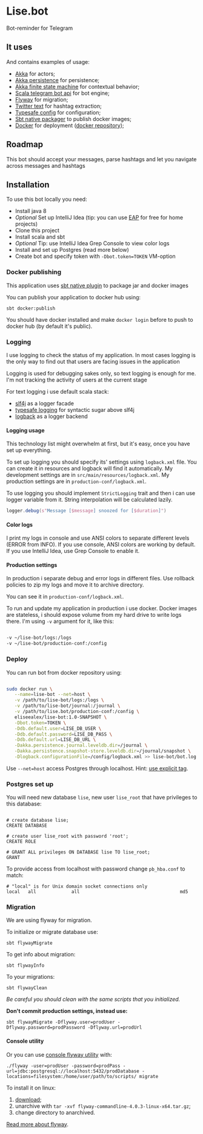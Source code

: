 # Lise.bot

Bot-reminder for Telegram

## It uses
And contains examples of usage:

* [Akka](http://akka.io/) for actors;
* [Akka persistence](http://doc.akka.io/docs/akka/2.4.11/scala/persistence.html) for persistence;
* [Akka finite state machine](http://doc.akka.io/docs/akka/2.4.11/scala/fsm.html) for contextual behavior;
* [Scala telegram bot api](https://github.com/mukel/telegrambot4s) for bot engine;
* [Flyway](https://flywaydb.org/) for migration;
* [Twitter text](https://github.com/twitter/twitter-text) for hashtag extraction;
* [Typesafe config](https://github.com/typesafehub/config) for configuration;
* [Sbt native packager](http://www.scala-sbt.org/sbt-native-packager/) to publish docker images;
* [Docker](https://www.docker.com/) for deployment ([docker repository](https://hub.docker.com/r/eliseealex/lise-bot/));

## Roadmap
This bot should accept your messages, parse hashtags and let you navigate across messages and hashtags

## Installation
To use this bot locally you need:

* Install java 8
* _Optional_ Set up IntelliJ Idea (tip: you can use [EAP](https://confluence.jetbrains.com/display/IDEADEV/EAP) for free for home projects)
* Clone this project
* Install scala and sbt
* _Optional_ Tip: use IntelliJ Idea Grep Console to view color logs
* Install and set up Postgres (read more below)
* Create bot and specify token with `-Dbot.token=TOKEN` VM-option

### Docker publishing

This application uses [sbt native plugin](http://www.scala-sbt.org/sbt-native-packager/) to package jar and docker images

You can publish your application to docker hub using:

```
sbt docker:publish
```

You should have docker installed and make `docker login` before to push to docker hub (by default it's public).

### Logging

I use logging to check the status of my application. 
In most cases logging is the only way to find out that users are facing issues in the application

Logging is used for debugging sakes only, so text logging is enough for me. I'm not tracking the activity of users at the current stage

For text logging i use default scala stack:

- [slf4j](http://www.slf4j.org/) as a logger facade
- [typesafe logging](https://github.com/typesafehub/scala-logging) for syntactic sugar above slf4j
- [logback](http://logback.qos.ch/) as a logger backend

#### Logging usage

This technology list might overwhelm at first, but it's easy, once you have set up everything.

To set up logging you should specify its' settings using `logback.xml` file.
You can create it in resources and logback will find it automatically.
My development settings are in `src/main/resources/logback.xml`.
My production settings are in `production-conf/logback.xml`.

To use logging you should implement `StrictLogging` trait and then i can use logger variable from it. 
String interpolation will be calculated lazily.

```scala
logger.debug(s"Message [$message] snoozed for [$duration]")
```

#### Color logs

I print my logs in console and use ANSI colors to separate different levels (ERROR from INFO).
If you use console, ANSI colors are working by default. 
If you use IntelliJ Idea, use Grep Console to enable it.

#### Production settings

In production i separate debug and error logs in different files.
Use rollback policies to zip my logs and move it to archive directory.

You can see it in `production-conf/logback.xml`.

To run and update my application in production i use docker. 
Docker images are stateless, i should expose volume from my hard drive to write logs there.
I'm using `-v` argument for it, like this:

```bash

-v ~/lise-bot/logs:/logs
-v ~/lise-bot/production-conf:/config 

```

### Deploy

You can run bot from docker repository using:

```bash

sudo docker run \
   --name=lise-bot --net=host \
   -v /path/to/lise-bot/logs:/logs \
   -v /path/to/lise-bot/journal:/journal \
   -v /path/to/lise.bot/production-conf:/config \
   eliseealex/lise-bot:1.0-SNAPSHOT \
   -Dbot.token=TOKEN \
   -Ddb.default.user=LISE_DB_USER \
   -Ddb.default.password=LISE_DB_PASS \
   -Ddb.default.url=LISE_DB_URL \
   -Dakka.persistence.journal.leveldb.dir=/journal \
   -Dakka.persistence.snapshot-store.leveldb.dir=/journal/snapshot \
   -Dlogback.configurationFile=/config/logback.xml >> lise-bot/bot.log &

```

Use `--net=host` access Postgres through localhost.
Hint: [use explicit tag](https://medium.com/@mccode/the-misunderstood-docker-tag-latest-af3babfd6375#.noul4k4q5).

### Postgres set up
You will need new database `lise`, new user `lise_root` that have privileges to this database:

```

# create database lise;
CREATE DATABASE

# create user lise_root with password 'root';
CREATE ROLE

# GRANT ALL privileges ON DATABASE lise TO lise_root;
GRANT

```

To provide access from localhost with password change `pb_hba.conf` to match:
```
# "local" is for Unix domain socket connections only
local   all             all                                     md5
```

### Migration

We are using flyway for migration.

To initialize or migrate database use:
```
sbt flywayMigrate
```

To get info about migration:
```
sbt flywayInfo
```

To your migrations:
```
sbt flywayClean
```

_Be careful you should clean with the same scripts that you initialized._

**Don't commit production settings, instead use:**
```
sbt flywayMigrate -Dflyway.user=prodUser -Dflyway.password=prodPassword -Dflyway.url=prodUrl
```

#### Console utility

Or you can use [console flyway utility](https://flywaydb.org/getstarted/firststeps/commandline) with:

```
./flyway -user=prodUser -password=prodPass -url=jdbc:postgresql://localhost:5432/prodDatabase -locations=filesystem:/home/user/path/to/scripts/ migrate
```

To install it on linux:

1. [download](https://flywaydb.org/getstarted/download);
1. unarchive with `tar -xvf flyway-commandline-4.0.3-linux-x64.tar.gz`;
1. change directory to anarchived.

[Read more about flyway](https://flywaydb.org/documentation/sbt/).
